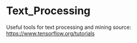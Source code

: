# Text_Processing
Useful tools for text processing and mining
source: https://www.tensorflow.org/tutorials
